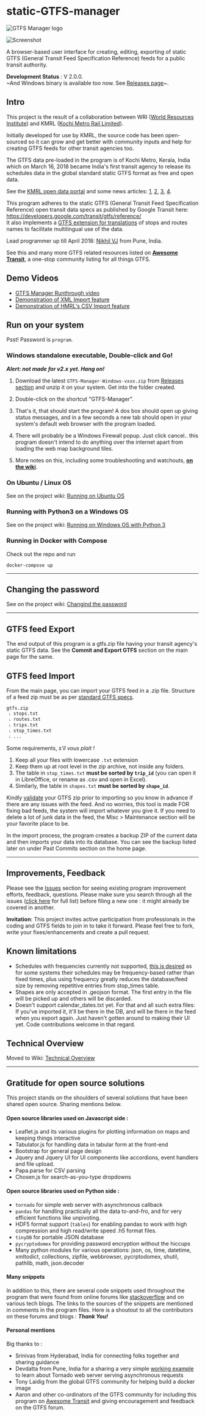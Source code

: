 # static-GTFS-manager
![GTFS Manager logo](https://github.com/WRI-Cities/static-GTFS-manager/raw/master/extra_files/GTFS.png)  

![Screenshot](https://github.com/WRI-Cities/static-GTFS-manager/raw/master/extra_files/gtfs-routes-screenshot.png)  

A browser-based user interface for creating, editing, exporting of static GTFS (General Transit Feed Specification Reference) feeds for a public transit authority.

**Development Status** : V 2.0.0.  
~And Windows binary is available too now. See [Releases page](https://github.com/WRI-Cities/static-GTFS-manager/releases/)~.

## Intro
This project is the result of a collaboration between WRI ([World Resources Institute](http://wri-india.org/)) and KMRL ([Kochi Metro Rail Limited](http://kochimetro.org)). 

Initially developed for use by KMRL, the source code has been open-sourced so it can grow and get better with community inputs and help for creating GTFS feeds for other transit agencies too.

The GTFS data pre-loaded in the program is of Kochi Metro, Kerala, India which on March 16, 2018 became India's first transit agency to release its schedules data in the global standard static GTFS format as free and open data. 

See the [KMRL open data portal](https://kochimetro.org/open-data/) and some news articles: [1](http://www.newindianexpress.com/cities/kochi/2018/mar/17/kochi-metro-adopts-open-data-system-to-improve-access-to-its-services-1788342.html), [2](http://indianexpress.com/article/india/kochi-metro-throws-open-transit-data-to-public-on-the-lines-of-london-new-york-5100381/), [3](http://www.thehindu.com/news/cities/Kochi/open-data-to-improve-commuter-experience/article23275844.ece), [4](http://www.thehindu.com/news/cities/Kochi/kmrl-moves-a-step-ahead-to-open-up-transit-data/article23247617.ece).

This program adheres to the static GTFS (General Transit Feed Specification Reference) open transit data specs as published by Google Transit here: <https://developers.google.com/transit/gtfs/reference/>  
It also implements a [GTFS extension for translations](https://developers.google.com/transit/gtfs/reference/gtfs-extensions#translations) of stops and routes names to facilitate multilingual use of the data.

Lead programmer up till April 2018: [Nikhil VJ](https://answerquest.github.io) from Pune, India.

See this and many more GTFS related resources listed on **[Awesome Transit](https://github.com/CUTR-at-USF/awesome-transit#gtfs-tools)**, a one-stop community listing for all things GTFS.

## Demo Videos
- [GTFS Manager Runthrough video](https://www.youtube.com/embed/n8BuDM51QyU?rel=0&autoplay=1)
- [Demonstration of XML Import feature](https://www.youtube.com/watch?v=_JYVtm-6iJg)
- [Demonstration of HMRL's CSV Import feature](https://www.youtube.com/watch?v=MqEsAtcNieo)

## Run on your system

Psst! Password is `program`.

### Windows standalone executable, Double-click and Go!
***Alert: not made for v2.x yet. Hang on!***

1. Download the latest `GTFS-Manager-Windows-vxxx.zip` from [Releases section](https://github.com/WRI-Cities/static-GTFS-manager/releases/) and unzip it on your system. Get into the folder created.

2. Double-click on the shortcut "GTFS-Manager".

3. That's it, that should start the program! A dos box should open up giving status messages, and in a few seconds a new tab should open in your system's default web browser with the program loaded.

4. There will probably be a Windows Firewall popup. Just click cancel.. this program doesn't intend to do anything over the internet apart from loading the web map background tiles.

5. More notes on this, including some troubleshooting and watchouts, **[on the wiki](https://github.com/WRI-Cities/static-GTFS-manager/wiki/Standalone-Windows-Executable)**.


### On Ubuntu / Linux OS
See on the project wiki: [Running on Ubuntu OS](https://github.com/WRI-Cities/static-GTFS-manager/wiki/Running-on-Ubuntu-OS)

### Running with Python3 on a Windows OS
See on the project wiki: [Running on Windows OS with Python 3](https://github.com/WRI-Cities/static-GTFS-manager/wiki/Running-on-Windows-OS-with-Python-3)

### Running in Docker with Compose
Check out the repo and run 

    docker-compose up

----

## Changing the password
See on the project wiki: [Changind the password](https://github.com/WRI-Cities/static-GTFS-manager/wiki/Changing-the-password)

----

## GTFS feed Export
The end output of this program is a gtfs.zip file having your transit agency's static GTFS data. See the **Commit and Export GTFS** section on the main page for the same.

## GTFS feed Import
From the main page, you can import your GTFS feed in a .zip file. Structure of a feed zip must be as per [standard GTFS specs](https://github.com/google/transit/blob/master/gtfs/spec/en/reference.md).  
```
gtfs.zip
 ˪ stops.txt
 ˪ routes.txt
 ˪ trips.txt
 ˪ stop_times.txt
 ˪ ...
 ```
Some requirements, *s'il vous plait !*  
1. Keep all your files with lowercase `.txt` extension
2. Keep them up at root level in the zip archive, not inside any folders.
3. The table in `stop_times.txt` **must be sorted by `trip_id`** (you can open it in LibreOffice, or rename as .csv and open in Excel).
4. Similarly, the table in `shapes.txt` **must be sorted by `shape_id`**.

Kindly [validate](http://gtfsfeedvalidator.transitscreen.com) your GTFS zip prior to importing so you know in advance if there are any issues with the feed. And no worries, this tool is made FOR fixing bad feeds, the system will import whatever you give it. If you need to delete a lot of junk data in the feed, the Misc > Maintenance section will be your favorite place to be.

In the import process, the program creates a backup ZIP of the current data and then imports your data into its database. You can see the backup listed later on under Past Commits section on the home page.

----

## Improvements, Feedback
Please see the [Issues](https://github.com/WRI-Cities/static-GTFS-manager/issues) section for seeing existing program improvement efforts, feedback, questions. Please make sure you search through all the issues ([click here](https://github.com/WRI-Cities/static-GTFS-manager/issues?utf8=%E2%9C%93&q=) for full list) before filing a new one : it might already be covered in another.

**Invitation**: This project invites active participation from professionals in the coding and GTFS fields to join in to take it forward. Please feel free to fork, write your fixes/enhancements and create a pull request.


## Known limitations
- Schedules with frequencies currently not supported, [this is desired](https://github.com/WRI-Cities/static-GTFS-manager/issues/23) as for some systems their schedules may be frequency-based rather than fixed times, plus using frequency greatly reduces the database/feed size by removing repetitive entries from stop_times table.
- Shapes are only accepted in .geojson format. The first entry in the file will be picked up and others will be discarded.
- Doesn't support calendar_dates.txt yet. For that and all such extra files: If you've imported it, it'll be there in the DB, and will be there in the feed when you export again. Just haven't gotten around to making their UI yet. Code contributions welcome in that regard.

## Technical Overview
Moved to Wiki: [Technical Overview](https://github.com/WRI-Cities/static-GTFS-manager/wiki/Technical-Overview)

----

## Gratitude for open source solutions
This project stands on the shoulders of several solutions that have been shared open source. Sharing mentions below.

#### Open source libraries used on Javascript side : 
- Leaflet.js and its various plugins for plotting information on maps and keeping things interactive
- Tabulator.js for handling data in tabular form at the front-end
- Bootstrap for general page design
- Jquery and Jquery UI for UI components like accordions, event handlers and file upload.
- Papa.parse for CSV parsing
- Chosen.js for search-as-you-type dropdowns

#### Open source libraries used on Python side : 
- `tornado` for simple web server with asynchronous callback
- `pandas` for handling practically all the data to-and-fro, and for very efficient functions like unpivoting.
- HDF5 format support (`tables`) for enabling pandas to work with high compression and high read/write speed .h5 format files.
- `tinyDB` for portable JSON database
- `pycryptodomex` for providing password encryption without the hiccups
- Many python modules for various operations: json, os, time, datetime, xmltodict, collections, zipfile, webbrowser, pycrptodomex, shutil, pathlib, math, json.decoder

#### Many snippets
In addition to this, there are several code snippets used throughout the program that were found from online forums like [stackoverflow](http://stackoverflow.com) and on various tech blogs. The links to the sources of the snippets are mentioned in comments in the program files. Here is a shoutout to all the contributors on these forums and blogs : ***Thank You!***

#### Personal mentions
Big thanks to :  
- Srinivas from Hyderabad, India for connecting folks together and sharing guidance
- Devdatta from Pune, India for a sharing a very simple [working example](https://github.com/devdattaT/sampleTornadoApp) to learn about Tornado web server serving asynchronous requests
- Tony Laidig from the global GTFS community for helping build a docker image
- Aaron and other co-ordinators of the GTFS community for including this program on [Awesome Transit](https://github.com/CUTR-at-USF/awesome-transit#gtfs-tools) and giving encouragement and feedback on the GTFS forum.



